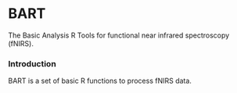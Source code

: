 # BART

The Basic Analysis R Tools for functional near infrared spectroscopy (fNIRS).

### Introduction

BART is a set of basic R functions to process fNIRS data.
